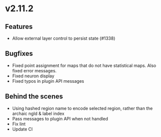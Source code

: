 # v2.11.2

## Features

- Allow external layer control to persist state (#1338)

## Bugfixes

- Fixed point assignment for maps that do not have statistical maps. Also fixed error messages.
- Fixed neuron display
- Fixed typos in plugin API messages

## Behind the scenes

- Using hashed region name to encode selected region, rather than the archaic ngId & label index
- Pass messages to plugin API when not handled
- Fix lint
- Update CI
